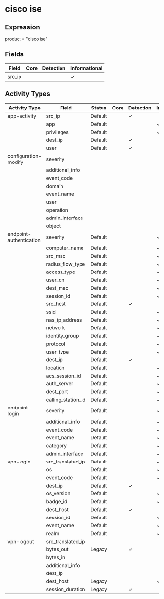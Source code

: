 cisco ise
=========

Expression
----------

product = "cisco ise"

Fields
------

| Field  | Core | Detection | Informational |
| ------ | ---- | --------- | ------------- |
| src_ip |      |           | &#10003;      |

Activity Types
--------------

| Activity Type           | Field              | Status  | Core | Detection | Informational |
| ----------------------- | ------------------ | ------- | ---- | --------- | ------------- |
| app-activity            | src_ip             | Default |      | &#10003;  |               |
|                         | app                | Default |      |           | &#10003;      |
|                         | privileges         | Default |      |           | &#10003;      |
|                         | dest_ip            | Default |      | &#10003;  |               |
|                         | user               | Default |      | &#10003;  |               |
| configuration-modify    | severity           |         |      |           |               |
|                         | additional_info    |         |      |           |               |
|                         | event_code         |         |      |           |               |
|                         | domain             |         |      |           |               |
|                         | event_name         |         |      |           |               |
|                         | user               |         |      |           |               |
|                         | operation          |         |      |           |               |
|                         | admin_interface    |         |      |           |               |
|                         | object             |         |      |           |               |
| endpoint-authentication | severity           | Default |      |           | &#10003;      |
|                         | computer_name      | Default |      |           | &#10003;      |
|                         | src_mac            | Default |      |           | &#10003;      |
|                         | radius_flow_type   | Default |      |           | &#10003;      |
|                         | access_type        | Default |      |           | &#10003;      |
|                         | user_dn            | Default |      |           | &#10003;      |
|                         | dest_mac           | Default |      |           | &#10003;      |
|                         | session_id         | Default |      |           | &#10003;      |
|                         | src_host           | Default |      | &#10003;  |               |
|                         | ssid               | Default |      |           | &#10003;      |
|                         | nas_ip_address     | Default |      |           | &#10003;      |
|                         | network            | Default |      |           | &#10003;      |
|                         | identity_group     | Default |      |           | &#10003;      |
|                         | protocol           | Default |      |           | &#10003;      |
|                         | user_type          | Default |      |           | &#10003;      |
|                         | dest_ip            | Default |      | &#10003;  |               |
|                         | location           | Default |      |           | &#10003;      |
|                         | acs_session_id     | Default |      |           | &#10003;      |
|                         | auth_server        | Default |      |           | &#10003;      |
|                         | dest_port          | Default |      |           | &#10003;      |
|                         | calling_station_id | Default |      |           | &#10003;      |
| endpoint-login          | severity           | Default |      |           | &#10003;      |
|                         | additional_info    | Default |      |           | &#10003;      |
|                         | event_code         | Default |      |           | &#10003;      |
|                         | event_name         | Default |      |           | &#10003;      |
|                         | category           | Default |      |           | &#10003;      |
|                         | admin_interface    | Default |      |           | &#10003;      |
| vpn-login               | src_translated_ip  | Default |      |           | &#10003;      |
|                         | os                 | Default |      |           | &#10003;      |
|                         | event_code         | Default |      |           | &#10003;      |
|                         | dest_ip            | Default |      | &#10003;  |               |
|                         | os_version         | Default |      |           | &#10003;      |
|                         | badge_id           | Default |      |           | &#10003;      |
|                         | dest_host          | Default |      | &#10003;  |               |
|                         | session_id         | Default |      |           | &#10003;      |
|                         | event_name         | Default |      |           | &#10003;      |
|                         | realm              | Default |      |           | &#10003;      |
| vpn-logout              | src_translated_ip  |         |      |           |               |
|                         | bytes_out          | Legacy  |      | &#10003;  |               |
|                         | bytes_in           |         |      |           |               |
|                         | additional_info    |         |      |           |               |
|                         | dest_ip            |         |      |           |               |
|                         | dest_host          | Legacy  |      |           | &#10003;      |
|                         | session_duration   | Legacy  |      | &#10003;  |               |

